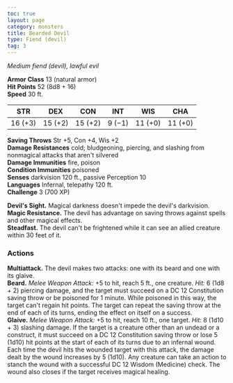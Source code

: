 ```yaml
---
toc: true
layout: page
category: monsters
title: Bearded Devil
type: Fiend (devil)
tag: 3
---
```

_Medium fiend (devil), lawful evil_

**Armor Class** 13 (natural armor)    
**Hit Points** 52 (8d8 + 16)    
**Speed** 30 ft. 

| STR     | DEX     | CON     | INT     | WIS     | CHA     |
|---------|---------|---------|---------|---------|---------|
| 16 (+3) | 15 (+2) | 15 (+2) | 9 (−1) | 11 (+0) | 11 (+0) |
    
**Saving Throws** Str +5, Con +4, Wis +2    
**Damage Resistances** cold; bludgeoning, piercing, and slashing from nonmagical attacks that aren't silvered    
**Damage Immunities** fire, poison    
**Condition Immunities** poisoned    
**Senses** darkvision 120 ft., passive Perception 10    
**Languages** Infernal, telepathy 120 ft.    
**Challenge** 3 (700 XP) 

**Devil's Sight.** Magical darkness doesn't impede the devil's darkvision.    
**Magic Resistance.** The devil has advantage on saving throws against spells and other magical effects.    
**Steadfast.** The devil can't be frightened while it can see an allied creature within 30 feet of it. 

### Actions 
**Multiattack.** The devil makes two attacks: one with its beard and one with its glaive.    
**Beard.** _Melee Weapon Attack:_ +5 to hit, reach 5 ft., one creature. _Hit:_ 6 (1d8 + 2) piercing damage, and the target must succeed on a DC 12 Constitution saving throw or be poisoned for 1 minute. While poisoned in this way, the target can't regain hit points. The target can repeat the saving throw at the end of each of its turns, ending the effect on itself on a success.    
**Glaive.** _Melee Weapon Attack:_ +5 to hit, reach 10 ft., one target. _Hit:_ 8 (1d10 + 3) slashing damage. If the target is a creature other than an undead or a construct, it must succeed on a DC 12 Constitution saving throw or lose 5 (1d10) hit points at the start of each of its turns due to an infernal wound. Each time the devil hits the wounded target with this attack, the damage dealt by the wound increases by 5 (1d10). Any creature can take an action to stanch the wound with a successful DC 12 Wisdom (Medicine) check. The wound also closes if the target receives magical healing.
